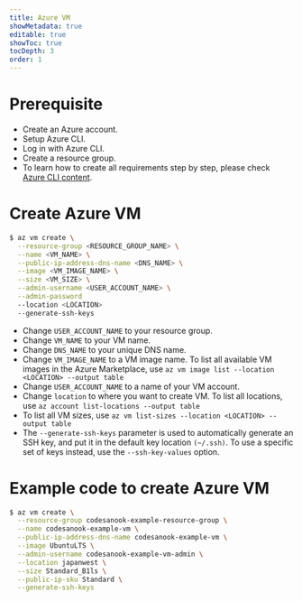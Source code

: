 ```yaml
---
title: Azure VM
showMetadata: true
editable: true
showToc: true
tocDepth: 3
order: 1
---
```


# Prerequisite
- Create an Azure account.
- Setup Azure CLI.
- Log in with Azure CLI.
- Create a resource group.
- To learn how to create all requirements step by step, please check [Azure CLI content](/cloud-hosting/azure/azure-cli).

# Create Azure VM
  ```sh
  $ az vm create \
    --resource-group <RESOURCE_GROUP_NAME> \
    --name <VM_NAME> \
    --public-ip-address-dns-name <DNS_NAME> \
    --image <VM_IMAGE_NAME> \
    --size <VM_SIZE> \
    --admin-username <USER_ACCOUNT_NAME> \
    --admin-password
    --location <LOCATION>
    --generate-ssh-keys
  ```
- Change `USER_ACCOUNT_NAME` to your resource group.
- Change `VM_NAME` to your VM name.
- Change `DNS_NAME` to your unique DNS name.
- Change `VM_IMAGE_NAME` to a VM image name. To list all available VM images in the Azure Marketplace, use `az vm image list --location <LOCATION> --output table`
- Change `USER_ACCOUNT_NAME` to a name of your VM account.
- Change `location` to where you want to create VM. To list all locations, use `az account list-locations --output table`
- To list all VM sizes, use `az vm list-sizes --location <LOCATION> --output table`
- The `--generate-ssh-keys` parameter is used to automatically generate an SSH key, and put it in the default key location `(~/.ssh)`. To use a specific set of keys instead, use the `--ssh-key-values` option.

# Example code to create Azure VM
  ```sh
  $ az vm create \
    --resource-group codesanook-example-resource-group \
    --name codesanook-example-vm \
    --public-ip-address-dns-name codesanook-example-vm \
    --image UbuntuLTS \
    --admin-username codesanook-example-vm-admin \
    --location japanwest \
    --size Standard_B1ls \
    --public-ip-sku Standard \
    --generate-ssh-keys
  ```

